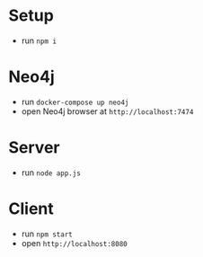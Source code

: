 # Setup

* run `npm i`

# Neo4j

* run `docker-compose up neo4j`
* open Neo4j browser at `http://localhost:7474`

# Server

* run `node app.js`

# Client

* run `npm start`
* open `http://localhost:8080`
